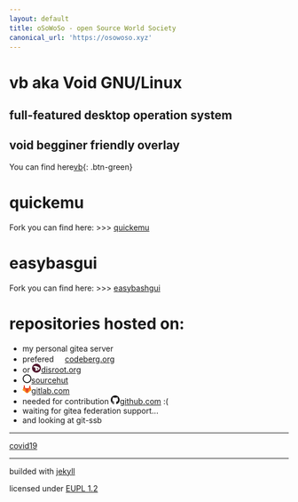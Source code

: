 ```yaml
---
layout: default
title: oSoWoSo - open Source World Society
canonical_url: 'https://osowoso.xyz'
---
```


# vb aka Void GNU/Linux

## full-featured desktop operation system

## void begginer friendly overlay

You can find here[vb](https://vb.osowoso.xyz){: .btn-green}


# quickemu

Fork you can find here: >>> [quickemu](https://quickemu.osowoso.xyz)

# easybasgui

Fork you can find here: >>> [easybashgui](https://easybashgui.osowoso.xyz)


# repositories hosted on:
- my personal gitea server
- prefered ![codeberg](./assets/img/codeberg.png)[codeberg.org](https://codeberg.org/oSoWoSo)
- or ![disroot](./assets/img/disroot.png)[disroot.org](https://git.disroot.org/oSoWoSo)
- ![sourcehut](./assets/img/sourcehut.png)[sourcehut](https://hg.sr.ht/~osowoso)
- ![gitlab](./assets/img/gitlab.png)[gitlab.com](https://gitlab.com/osowoso)
- needed for contribution ![github](./assets/img/github.png)[github.com](https://github.com/oSoWoSo) :(
- waiting for gitea federation support...
- and looking at git-ssb

_____________________________
[covid19](./covid.md)


_____________________________
builded with [jekyll](https://jekyllrb.com/)

licensed under
[EUPL 1.2](https://joinup.ec.europa.eu/collection/eupl/eupl-text-eupl-12)
